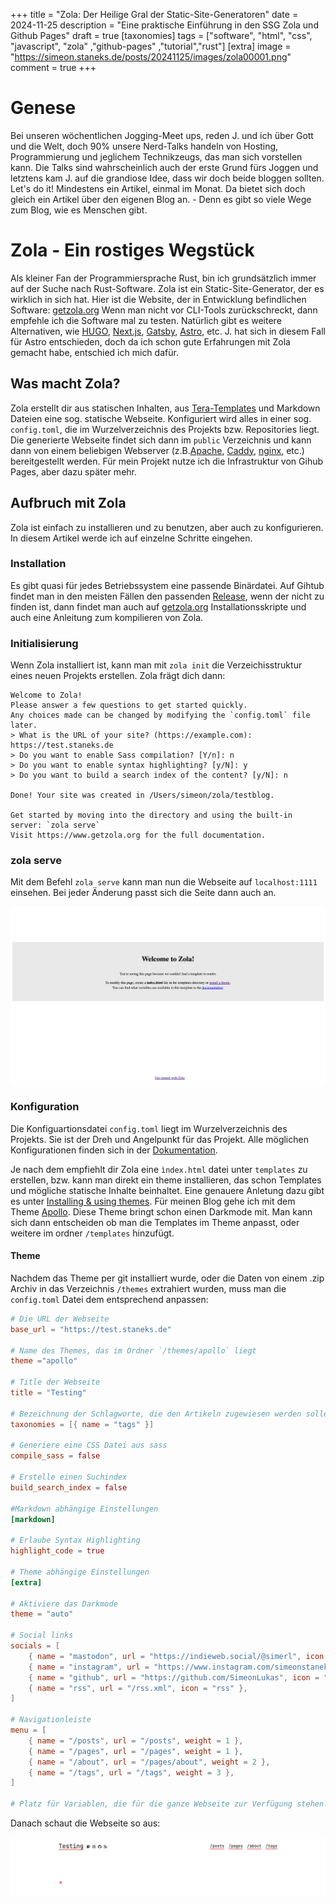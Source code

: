 +++
title = "Zola: Der Heilige Gral der Static-Site-Generatoren"
date = 2024-11-25
description = "Eine praktische Einführung in den SSG Zola und Github Pages"
draft = true
[taxonomies]
tags = ["software", "html", "css", "javascript", "zola" ,"github-pages" ,"tutorial","rust"]
[extra]
image = "https://simeon.staneks.de/posts/20241125/images/zola00001.png"
comment =  true
+++

# Genese

Bei unseren wöchentlichen Jogging-Meet ups, reden J. und ich über Gott und die Welt, doch 90% unsere Nerd-Talks handeln von Hosting, Programmierung und jeglichem Technikzeugs, das man sich vorstellen kann. Die Talks sind wahrscheinlich auch der erste Grund fürs Joggen und letztens kam J. auf die grandiose Idee, dass wir doch beide bloggen sollten. Let's do it! Mindestens ein Artikel, einmal im Monat. Da bietet sich doch gleich ein Artikel über den eigenen Blog an. - Denn es gibt so viele Wege zum Blog, wie es Menschen gibt.

# Zola - Ein rostiges Wegstück

Als kleiner Fan der Programmiersprache Rust, bin ich grundsätzlich immer auf der Suche nach Rust-Software. Zola ist ein Static-Site-Generator, der es wirklich in sich hat. Hier ist die Website, der in Entwicklung befindlichen Software: [getzola.org](https://www.getzola.org/)
Wenn man nicht vor CLI-Tools zurückschreckt, dann empfehle ich die Software mal zu testen.
Natürlich gibt es weitere Alternativen, wie [HUGO](https://gohugo.io/), [Next.js](https://nextjs.org/), [Gatsby](https://www.gatsbyjs.com/), [Astro](https://astro.build/), etc. J. hat sich in diesem Fall für Astro entschieden, doch da ich schon gute Erfahrungen mit Zola gemacht habe, entschied ich mich dafür.

## Was macht Zola?

Zola erstellt dir aus statischen Inhalten, aus [Tera-Templates](https://keats.github.io/tera/) und Markdown Dateien eine sog. statische Webseite. Konfiguriert wird alles in einer sog. `config.toml`, die im Wurzelverzeichnis des Projekts bzw. Repositories liegt. Die generierte Webseite findet sich dann im `public` Verzeichnis und kann dann von einem beliebigen Webserver (z.B.[Apache](https://httpd.apache.org/), [Caddy](https://caddyserver.com/), [nginx](https://www.nginx.com/), etc.) bereitgestellt werden. Für mein Projekt nutze ich die Infrastruktur von Gihub Pages, aber dazu später mehr.

## Aufbruch mit Zola

Zola ist einfach zu installieren und zu benutzen, aber auch zu konfigurieren. In diesem Artikel werde ich auf einzelne Schritte eingehen.

### Installation

Es gibt quasi für jedes Betriebssystem eine passende Binärdatei. Auf Gihtub findet man in den meisten Fällen den passenden [Release](https://github.com/getzola/zola/releases), wenn der nicht zu finden ist, dann findet man auch auf [getzola.org](https://www.getzola.org/documentation/getting-started/installation/) Installationsskripte und auch eine Anleitung zum kompilieren von Zola.

### Initialisierung

Wenn Zola installiert ist, kann man mit `zola init` die Verzeichisstruktur eines neuen Projekts erstellen.
Zola frägt dich dann:

```shell
Welcome to Zola!
Please answer a few questions to get started quickly.
Any choices made can be changed by modifying the `config.toml` file later.
> What is the URL of your site? (https://example.com): https://test.staneks.de
> Do you want to enable Sass compilation? [Y/n]: n
> Do you want to enable syntax highlighting? [y/N]: y
> Do you want to build a search index of the content? [y/N]: n

Done! Your site was created in /Users/simeon/zola/testblog.

Get started by moving into the directory and using the built-in server: `zola serve`
Visit https://www.getzola.org for the full documentation.
```

### zola serve

Mit dem Befehl `zola serve` kann man nun die Webseite auf `localhost:1111` einsehen. Bei jeder Änderung passt sich die Seite dann auch an.

![Screenshot](images/zola00002.png)

### Konfiguration

Die Konfiguartionsdatei `config.toml` liegt im Wurzelverzeichnis des Projekts. Sie ist der Dreh und Angelpunkt für das Projekt. Alle möglichen Konfigurationen finden sich in der [Dokumentation](https://www.getzola.org/documentation/getting-started/configuration/).

Je nach dem empfiehlt dir Zola eine `ìndex.html` datei unter `templates` zu erstellen, bzw. kann man direkt ein theme installieren, das schon Templates und mögliche statische Inhalte beinhaltet. Eine genauere Anletung dazu gibt es unter [Installing & using themes](https://www.getzola.org/documentation/themes/installing-and-using-themes/). Für meinen Blog gehe ich mit dem Theme [Apollo](https://www.getzola.org/themes/apollo/). Diese Theme bringt schon einen Darkmode mit. Man kann sich dann entscheiden ob man die Templates im Theme anpasst, oder weitere im ordner `/templates` hinzufügt.

#### Theme

Nachdem das Theme per git installiert wurde, oder die Daten von einem .zip Archiv in das Verzeichnis `/themes` extrahiert wurden, muss man die `config.toml` Datei dem entsprechend anpassen:

```toml
# Die URL der Webseite
base_url = "https://test.staneks.de"

# Name des Themes, das im Ordner `/themes/apollo` liegt
theme ="apollo"

# Title der Webseite
title = "Testing"

# Bezeichnung der Schlagworte, die den Artikeln zugewiesen werden sollen
taxonomies = [{ name = "tags" }]

# Generiere eine CSS Datei aus sass
compile_sass = false

# Erstelle einen Suchindex
build_search_index = false

#Markdown abhängige Einstellungen
[markdown]

# Erlaube Syntax Highlighting
highlight_code = true

# Theme abhängige Einstellungen
[extra]

# Aktiviere das Darkmode
theme = "auto"

# Social links
socials = [
    { name = "mastodon", url = "https://indieweb.social/@simerl", icon = "mastodon" },
    { name = "instagram", url = "https://www.instagram.com/simeonstanek/", icon = "instagram" },
    { name = "github", url = "https://github.com/SimeonLukas", icon = "github" },
    { name = "rss", url = "/rss.xml", icon = "rss" },
]

# Navigationleiste
menu = [
    { name = "/posts", url = "/posts", weight = 1 },
    { name = "/pages", url = "/pages", weight = 1 },
    { name = "/about", url = "/pages/about", weight = 2 },
    { name = "/tags", url = "/tags", weight = 3 },
]

# Platz für Variablen, die für die ganze Webseite zur Verfügung stehen.
```

Danach schaut die Webseite so aus:

![Screenshot](images/zola00003.png)
